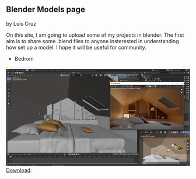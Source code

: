 ## Blender Models page

by Luis Cruz

On this site, I am going to upload some of my projects in blender. The first aim is to share some .blend files to anyone insterested in understanding how set up a model. I hope it will be useful for community.
* Bedrom

![](./img/RenderBedroom.PNG)
[Download](https://drive.google.com/file/d/14Xj-pTnuBRbAjCBnpXQrGeLCw27J6mSD/view?usp=sharing).

